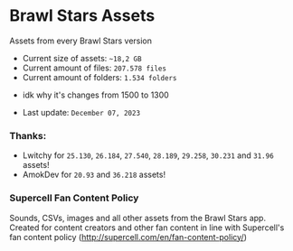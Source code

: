 # Brawl Stars Assets
Assets from every Brawl Stars version

* Current size of assets: `~18,2 GB`
* Current amount of files: `207.578 files` 
* Current amount of folders: `1.534 folders` 
- idk why it's changes from 1500 to 1300

* Last update: `December 07, 2023`

### Thanks:
* Lwitchy for `25.130`, `26.184`, `27.540`, `28.189`, `29.258`, `30.231` and `31.96` assets!
* AmokDev for `20.93` and `36.218` assets!

### Supercell Fan Content Policy
Sounds, CSVs, images and all other assets from the Brawl Stars app. Created for content creators and other fan content in line with Supercell's fan content policy (http://supercell.com/en/fan-content-policy/)